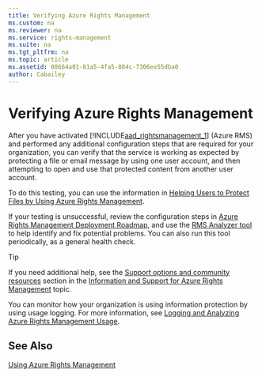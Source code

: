 ```yaml
---
title: Verifying Azure Rights Management
ms.custom: na
ms.reviewer: na
ms.service: rights-management
ms.suite: na
ms.tgt_pltfrm: na
ms.topic: article
ms.assetid: 08664a01-81a5-4fa5-884c-7306ee55dba0
author: Cabailey
---
```

# Verifying Azure Rights Management
After you have activated [!INCLUDE[aad_rightsmanagement_1](../Token/aad_rightsmanagement_1_md.md)] (Azure RMS) and performed any additional configuration steps that are required for your organization, you can verify that the service is working as expected by protecting a file or email message by using one  user account, and then attempting to open and use that protected content from another user account.

To do this testing, you can use the information in [Helping Users to Protect Files by Using Azure Rights Management](../Topic/Helping-Users-to-Protect-Files-by-Using-Azure-Rights-Management.md).

If your testing is unsuccessful, review the configuration steps in [Azure Rights Management Deployment Roadmap](../Topic/Azure-Rights-Management-Deployment-Roadmap.md), and use the [RMS Analyzer tool](http://www.microsoft.com/en-us/download/details.aspx?id=46437) to help identify and fix potential problems. You can also run this tool periodically, as a general health check.

> [!TIP]
> If you need additional help, see the [Support options and community resources](../Topic/Information-and-Support-for-Azure-Rights-Management.md#BKMK_SupportOptions) section in the [Information and Support for Azure Rights Management](../Topic/Information-and-Support-for-Azure-Rights-Management.md) topic.

You can monitor how your organization is using information protection by using usage logging. For more information, see [Logging and Analyzing Azure Rights Management Usage](../Topic/Logging-and-Analyzing-Azure-Rights-Management-Usage.md).

## See Also
[Using Azure Rights Management](../Topic/Using-Azure-Rights-Management.md)

